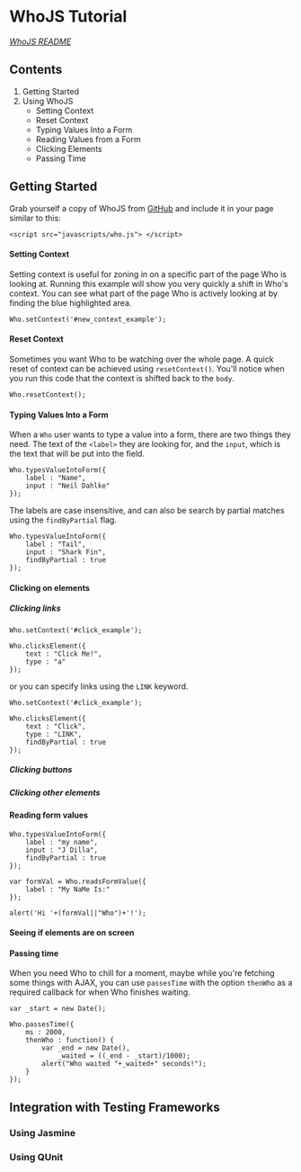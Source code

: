 # WhoJS Tutorial
_[WhoJS README](https://gist.github.com/neildahlke/e44d8c77562bdddb5a9d)_

## Contents

1. Getting Started
2. Using WhoJS
	- Setting Context
	- Reset Context
	- Typing Values Into a Form
	- Reading Values from a Form
	- Clicking Elements
	- Passing Time

## Getting Started
Grab yourself a copy of WhoJS from [GitHub](https://github.com/globusonline/whojs) and include it in your page similar to this:
```
<script src="javascripts/who.js"> </script>
```

#### Setting Context

Setting context is useful for zoning in on a specific part of the page Who is looking at. Running this example will show you very quickly a shift in Who's context. You can see what part of the page Who is actively looking at by finding the blue highlighted area.

```
Who.setContext('#new_context_example');
```
#### Reset Context
Sometimes you want Who to be watching over the whole page. A quick reset of context can be achieved using `resetContext()`. You'll notice when you run this code that the context is shifted back to the `body`.

```
Who.resetContext();
```

#### Typing Values Into a Form

When a `Who` user wants to type a value into a form, there are two things they need. The text of the `<label>` they are looking for, and the `input`, which is the text that will be put into the field.

```
Who.typesValueIntoForm({
    label : "Name",
    input : "Neil Dahlke"
});
```

The labels are case insensitive, and can also be search by partial matches using the `findByPartial` flag.
```
Who.typesValueIntoForm({
    label : "Tail",
    input : "Shark Fin",
    findByPartial : true
});
```

#### Clicking on elements
##### Clicking links

```
Who.setContext('#click_example');

Who.clicksElement({
	text : "Click Me!",
	type : "a"
});
```
or you can specify links using the `LINK` keyword.
```
Who.setContext('#click_example');

Who.clicksElement({
	text : "Click",
	type : "LINK",
	findByPartial : true
});
```
##### Clicking buttons
##### Clicking other elements

#### Reading form values
```
Who.typesValueIntoForm({
	label : "my name",
	input : "J Dilla",
	findByPartial : true
});

var formVal = Who.readsFormValue({
	label : "My NaMe Is:"
});

alert('Hi '+(formVal||"Who")+'!');
```


#### Seeing if elements are on screen


#### Passing time
When you need Who to chill for a moment, maybe while you're fetching some things with AJAX, you can use `passesTime` with the option `thenWho` as a required callback for when Who finishes waiting.

```
var _start = new Date();

Who.passesTime({
	ms : 2000,
	thenWho : function() {
		var _end = new Date(),
			_waited = ((_end - _start)/1000);
		alert("Who waited "+_waited+" seconds!");
	}
});
```



## Integration with Testing Frameworks

### Using Jasmine
### Using QUnit